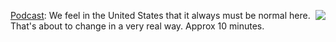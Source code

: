 <img src="http://scripting.com/images/2020/01/19/kingTrump.png" border="0" align="right"><a href="http://scripting.com/2020/03/05/aDeadlyVirusIstakingOverTheWorldAndTheUnitedStatesDoesntHaveAGovernment.m4a">Podcast</a>: We feel in the United States that it always must be normal here. That's about to change in a very real way.  Approx 10 minutes.
